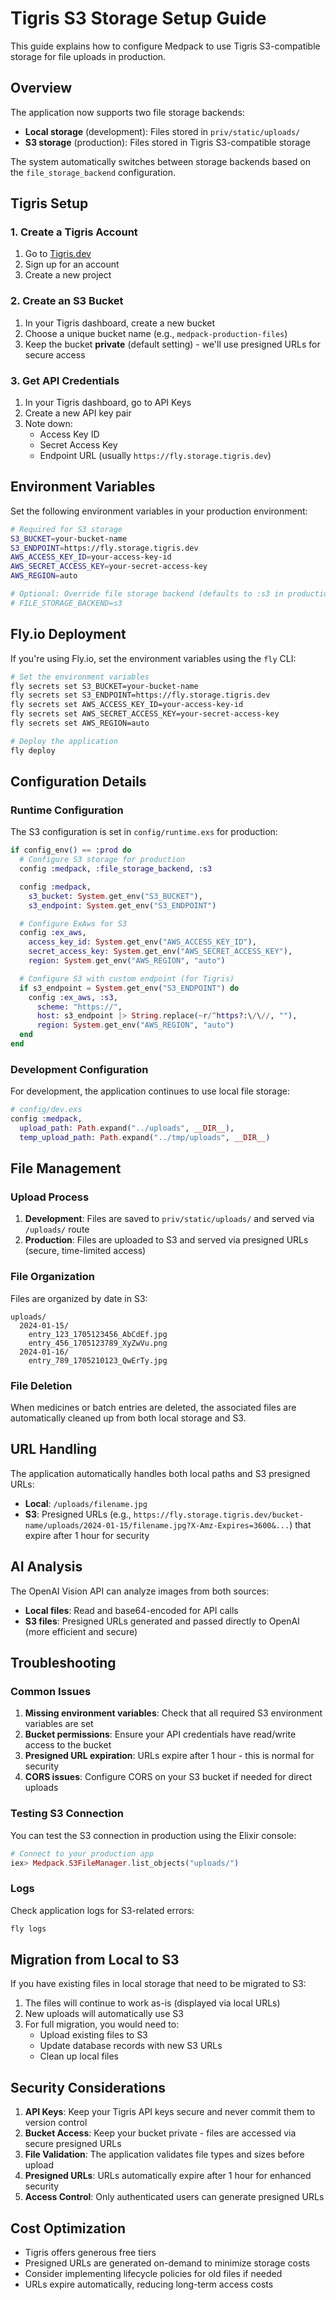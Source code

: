 # Tigris S3 Storage Setup Guide

This guide explains how to configure Medpack to use Tigris S3-compatible storage for file uploads in production.

## Overview

The application now supports two file storage backends:

- **Local storage** (development): Files stored in `priv/static/uploads/`
- **S3 storage** (production): Files stored in Tigris S3-compatible storage

The system automatically switches between storage backends based on the `file_storage_backend` configuration.

## Tigris Setup

### 1. Create a Tigris Account

1. Go to [Tigris.dev](https://www.tigris.dev/)
2. Sign up for an account
3. Create a new project

### 2. Create an S3 Bucket

1. In your Tigris dashboard, create a new bucket
2. Choose a unique bucket name (e.g., `medpack-production-files`)
3. Keep the bucket **private** (default setting) - we'll use presigned URLs for secure access

### 3. Get API Credentials

1. In your Tigris dashboard, go to API Keys
2. Create a new API key pair
3. Note down:
   - Access Key ID
   - Secret Access Key
   - Endpoint URL (usually `https://fly.storage.tigris.dev`)

## Environment Variables

Set the following environment variables in your production environment:

```bash
# Required for S3 storage
S3_BUCKET=your-bucket-name
S3_ENDPOINT=https://fly.storage.tigris.dev
AWS_ACCESS_KEY_ID=your-access-key-id
AWS_SECRET_ACCESS_KEY=your-secret-access-key
AWS_REGION=auto

# Optional: Override file storage backend (defaults to :s3 in production)
# FILE_STORAGE_BACKEND=s3
```

## Fly.io Deployment

If you're using Fly.io, set the environment variables using the `fly` CLI:

```bash
# Set the environment variables
fly secrets set S3_BUCKET=your-bucket-name
fly secrets set S3_ENDPOINT=https://fly.storage.tigris.dev
fly secrets set AWS_ACCESS_KEY_ID=your-access-key-id
fly secrets set AWS_SECRET_ACCESS_KEY=your-secret-access-key
fly secrets set AWS_REGION=auto

# Deploy the application
fly deploy
```

## Configuration Details

### Runtime Configuration

The S3 configuration is set in `config/runtime.exs` for production:

```elixir
if config_env() == :prod do
  # Configure S3 storage for production
  config :medpack, :file_storage_backend, :s3

  config :medpack,
    s3_bucket: System.get_env("S3_BUCKET"),
    s3_endpoint: System.get_env("S3_ENDPOINT")

  # Configure ExAws for S3
  config :ex_aws,
    access_key_id: System.get_env("AWS_ACCESS_KEY_ID"),
    secret_access_key: System.get_env("AWS_SECRET_ACCESS_KEY"),
    region: System.get_env("AWS_REGION", "auto")

  # Configure S3 with custom endpoint (for Tigris)
  if s3_endpoint = System.get_env("S3_ENDPOINT") do
    config :ex_aws, :s3,
      scheme: "https://",
      host: s3_endpoint |> String.replace(~r/^https?:\/\//, ""),
      region: System.get_env("AWS_REGION", "auto")
  end
end
```

### Development Configuration

For development, the application continues to use local file storage:

```elixir
# config/dev.exs
config :medpack,
  upload_path: Path.expand("../uploads", __DIR__),
  temp_upload_path: Path.expand("../tmp/uploads", __DIR__)
```

## File Management

### Upload Process

1. **Development**: Files are saved to `priv/static/uploads/` and served via `/uploads/` route
2. **Production**: Files are uploaded to S3 and served via presigned URLs (secure, time-limited access)

### File Organization

Files are organized by date in S3:

```
uploads/
  2024-01-15/
    entry_123_1705123456_AbCdEf.jpg
    entry_456_1705123789_XyZwVu.png
  2024-01-16/
    entry_789_1705210123_QwErTy.jpg
```

### File Deletion

When medicines or batch entries are deleted, the associated files are automatically cleaned up from both local storage and S3.

## URL Handling

The application automatically handles both local paths and S3 presigned URLs:

- **Local**: `/uploads/filename.jpg`
- **S3**: Presigned URLs (e.g., `https://fly.storage.tigris.dev/bucket-name/uploads/2024-01-15/filename.jpg?X-Amz-Expires=3600&...`) that expire after 1 hour for security

## AI Analysis

The OpenAI Vision API can analyze images from both sources:

- **Local files**: Read and base64-encoded for API calls
- **S3 files**: Presigned URLs generated and passed directly to OpenAI (more efficient and secure)

## Troubleshooting

### Common Issues

1. **Missing environment variables**: Check that all required S3 environment variables are set
2. **Bucket permissions**: Ensure your API credentials have read/write access to the bucket
3. **Presigned URL expiration**: URLs expire after 1 hour - this is normal for security
4. **CORS issues**: Configure CORS on your S3 bucket if needed for direct uploads

### Testing S3 Connection

You can test the S3 connection in production using the Elixir console:

```elixir
# Connect to your production app
iex> Medpack.S3FileManager.list_objects("uploads/")
```

### Logs

Check application logs for S3-related errors:

```bash
fly logs
```

## Migration from Local to S3

If you have existing files in local storage that need to be migrated to S3:

1. The files will continue to work as-is (displayed via local URLs)
2. New uploads will automatically use S3
3. For full migration, you would need to:
   - Upload existing files to S3
   - Update database records with new S3 URLs
   - Clean up local files

## Security Considerations

1. **API Keys**: Keep your Tigris API keys secure and never commit them to version control
2. **Bucket Access**: Keep your bucket private - files are accessed via secure presigned URLs
3. **File Validation**: The application validates file types and sizes before upload
4. **Presigned URLs**: URLs automatically expire after 1 hour for enhanced security
5. **Access Control**: Only authenticated users can generate presigned URLs

## Cost Optimization

- Tigris offers generous free tiers
- Presigned URLs are generated on-demand to minimize storage costs
- Consider implementing lifecycle policies for old files if needed
- URLs expire automatically, reducing long-term access costs
